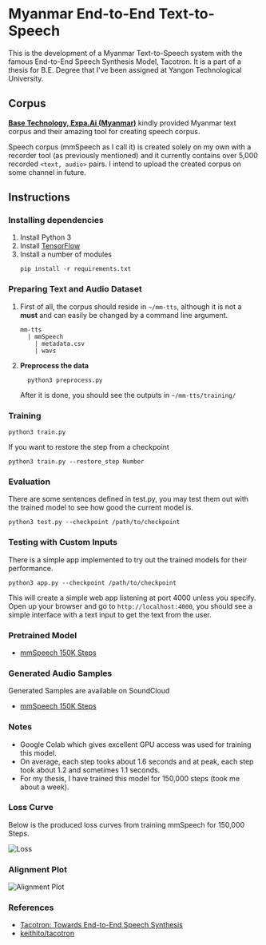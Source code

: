 # Myanmar End-to-End Text-to-Speech

This is the development of a Myanmar Text-to-Speech system with the famous End-to-End Speech Synthesis Model, Tacotron. It is a part of a thesis for B.E. Degree that I've been assigned at Yangon Technological University.

## Corpus

**[Base Technology, Expa.Ai (Myanmar)](https://expa.ai)** kindly provided Myanmar text corpus and their amazing tool for creating speech corpus.

Speech corpus (mmSpeech as I call it) is created solely on my own with a recorder tool (as previously mentioned) and it currently contains over 5,000 recorded `<text, audio>` pairs. I intend to upload the created corpus on some channel in future.

## Instructions

### Installing dependencies

1.  Install Python 3
2.  Install [TensorFlow](https://www.tensorflow.org/install/)
3.  Install a number of modules
    ```
    pip install -r requirements.txt
    ```


### Preparing Text and Audio Dataset

1.  First of all, the corpus should reside in `~/mm-tts`, although it is not a **must** and can easily be changed by a command line argument.
    ```
    mm-tts
      | mmSpeech
        | metadata.csv
        | wavs
    ```

2.  **Preprocess the data**
    ```
      python3 preprocess.py
    ```
    After it is done, you should see the outputs in `~/mm-tts/training/`


### Training

```
python3 train.py
```

If you want to restore the step from a checkpoint
```
python3 train.py --restore_step Number
```


### Evaluation

There are some sentences defined in test.py, you may test them out with the trained model to see how good the current model is.
```
python3 test.py --checkpoint /path/to/checkpoint
```


### Testing with Custom Inputs

There is a simple app implemented to try out the trained models for their performance.
```
python3 app.py --checkpoint /path/to/checkpoint
```
This will create a simple web app listening at port 4000 unless you specify.
Open up your browser and go to `http://localhost:4000`, you should see a simple interface with a text input to get the text from the user.


### Pretrained Model

* [mmSpeech 150K Steps](https://drive.google.com/open?id=1P3JQYjGNoPbNykOg4-45LPUsZGuWkAd7)


### Generated Audio Samples

Generated Samples are available on SoundCloud

* [mmSpeech 150K Steps](https://soundcloud.com/htoo-pyae-466960846/sets/mmspeech-outputs)


### Notes

* Google Colab which gives excellent GPU access was used for training this model.
* On average, each step tooks about 1.6 seconds and at peak, each step took about 1.2 and sometimes 1.1 seconds.
* For my thesis, I have trained this model for 150,000 steps (took me about a week).


### Loss Curve

Below is the produced loss curves from training mmSpeech for 150,000 Steps.

![Loss](https://user-images.githubusercontent.com/34838719/65132116-7353e080-da26-11e9-9299-a08883811f47.png)


### Alignment Plot

![Alignment Plot](https://user-images.githubusercontent.com/34838719/65257737-afbb3580-db27-11e9-9046-e9a9931c55d3.gif)


### References

* [Tacotron: Towards End-to-End Speech Synthesis](https://www.google.com/url?sa=t&rct=j&q=&esrc=s&source=web&cd=2&cad=rja&uact=8&ved=2ahUKEwiBjuL828vkAhWh6nMBHYccCdYQFjABegQIABAB&url=https%3A%2F%2Farxiv.org%2Fabs%2F1703.10135&usg=AOvVaw0_KT-Hbe9h_egPMynMsJOM)
* [keithito/tacotron](https://github.com/keithito/tacotron)
